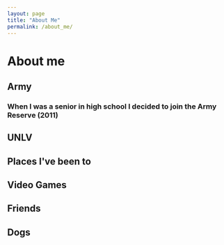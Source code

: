 ```yaml
---
layout: page
title: "About Me"
permalink: /about_me/
---
```


<html>
  <head>
    <meta charset="utf-8">
    <meta http-equiv="X-UA-Compatible" content="IE=edge">
    <meta name="description" content="">
    <meta name="viewport" content="width=device-width, initial-scale=1">
    <link rel="stylesheet" href="../styles.css">
  </head>

<body>
 <h1> About me </h1>
 <h2> Army </h2>
 <h3> When I was a senior in high school I decided to join the Army Reserve (2011) </h3>
 <h2> UNLV </h2>
 <h2> Places I've been to </h2>
 <h2> Video Games </h2>
 <h2> Friends </h2>
 <h2> Dogs </h2>

</body>
</html>
